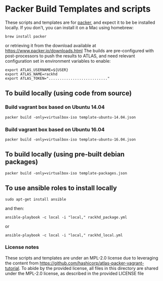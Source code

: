 # Packer Build Templates and scripts

These scripts and templates are for [packer](https://www.packer.io), and expect
it to be be installed locally. If you don't, you can install it on a Mac using
homebrew:

    brew install packer

or retrieving it from the download available at https://www.packer.io/downloads.html
The builds are pre-configured with post-processors to push the results to
ATLAS, and need relevant configuration set in environment variables to
enable:

    export ATLAS_USERNAME=${USER}
    export ATLAS_NAME=rackhd
    export ATLAS_TOKEN="..........................."

## To build locally (using code from source)

### Build vagrant box based on Ubuntu 14.04

    packer build -only=virtualbox-iso template-ubuntu-14.04.json

### Build vagrant box based on Ubuntu 16.04

    packer build -only=virtualbox-iso template-ubuntu-16.04.json

## To build locally (using pre-built debian packages)

    packer build -only=virtualbox-iso template-packages.json


## To use ansible roles to install locally

    sudo apt-get install ansible

and then:

    ansible-playbook -c local -i "local," rackhd_package.yml

or

    ansible-playbook -c local -i "local," rackhd_local.yml

### License notes

These scripts and templates are under an MPL-2.0 license due to leveraging
the content from https://github.com/hashicorp/atlas-packer-vagrant-tutorial.
To abide by the provided license, all files in this directory are shared
under the MPL-2.0 license, as described in the provided LICENSE file
